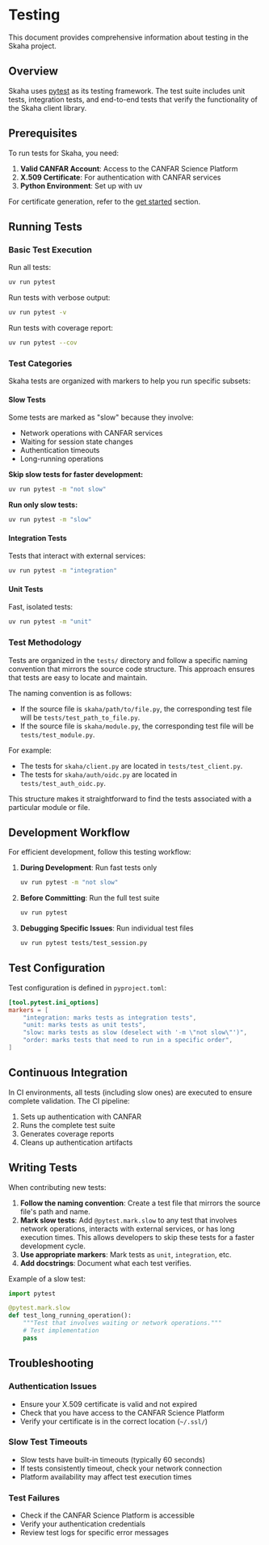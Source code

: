 # Testing

This document provides comprehensive information about testing in the Skaha project.

## Overview

Skaha uses [pytest](https://pytest.org/) as its testing framework. The test suite includes unit tests, integration tests, and end-to-end tests that verify the functionality of the Skaha client library.

## Prerequisites

To run tests for Skaha, you need:

1. **Valid CANFAR Account**: Access to the CANFAR Science Platform
2. **X.509 Certificate**: For authentication with CANFAR services
3. **Python Environment**: Set up with uv

For certificate generation, refer to the [get started](get-started.md) section.

## Running Tests

### Basic Test Execution

Run all tests:
```bash
uv run pytest
```

Run tests with verbose output:
```bash
uv run pytest -v
```

Run tests with coverage report:
```bash
uv run pytest --cov
```

### Test Categories

Skaha tests are organized with markers to help you run specific subsets:

#### Slow Tests

Some tests are marked as "slow" because they involve:
- Network operations with CANFAR services
- Waiting for session state changes
- Authentication timeouts
- Long-running operations

**Skip slow tests for faster development:**
```bash
uv run pytest -m "not slow"
```

**Run only slow tests:**
```bash
uv run pytest -m "slow"
```

#### Integration Tests

Tests that interact with external services:
```bash
uv run pytest -m "integration"
```

#### Unit Tests

Fast, isolated tests:
```bash
uv run pytest -m "unit"
```

### Test Methodology

Tests are organized in the `tests/` directory and follow a specific naming convention that mirrors the source code structure. This approach ensures that tests are easy to locate and maintain.

The naming convention is as follows:

- If the source file is `skaha/path/to/file.py`, the corresponding test file will be `tests/test_path_to_file.py`.
- If the source file is `skaha/module.py`, the corresponding test file will be `tests/test_module.py`.

For example:

- The tests for `skaha/client.py` are located in `tests/test_client.py`.
- The tests for `skaha/auth/oidc.py` are located in `tests/test_auth_oidc.py`.

This structure makes it straightforward to find the tests associated with a particular module or file.

## Development Workflow

For efficient development, follow this testing workflow:

1. **During Development**: Run fast tests only
   ```bash
   uv run pytest -m "not slow"
   ```

2. **Before Committing**: Run the full test suite
   ```bash
   uv run pytest
   ```

3. **Debugging Specific Issues**: Run individual test files
   ```bash
   uv run pytest tests/test_session.py
   ```

## Test Configuration

Test configuration is defined in `pyproject.toml`:

```toml
[tool.pytest.ini_options]
markers = [
    "integration: marks tests as integration tests",
    "unit: marks tests as unit tests",
    "slow: marks tests as slow (deselect with '-m \"not slow\"')",
    "order: marks tests that need to run in a specific order",
]
```

## Continuous Integration

In CI environments, all tests (including slow ones) are executed to ensure complete validation. The CI pipeline:

1. Sets up authentication with CANFAR
2. Runs the complete test suite
3. Generates coverage reports
4. Cleans up authentication artifacts

## Writing Tests

When contributing new tests:

1. **Follow the naming convention**: Create a test file that mirrors the source file's path and name.
2. **Mark slow tests**: Add `@pytest.mark.slow` to any test that involves network operations, interacts with external services, or has long execution times. This allows developers to skip these tests for a faster development cycle.
3. **Use appropriate markers**: Mark tests as `unit`, `integration`, etc.
4. **Add docstrings**: Document what each test verifies.

Example of a slow test:
```python
import pytest

@pytest.mark.slow
def test_long_running_operation():
    """Test that involves waiting or network operations."""
    # Test implementation
    pass
```


## Troubleshooting

### Authentication Issues
- Ensure your X.509 certificate is valid and not expired
- Check that you have access to the CANFAR Science Platform
- Verify your certificate is in the correct location (`~/.ssl/`)

### Slow Test Timeouts
- Slow tests have built-in timeouts (typically 60 seconds)
- If tests consistently timeout, check your network connection
- Platform availability may affect test execution times

### Test Failures
- Check if the CANFAR Science Platform is accessible
- Verify your authentication credentials
- Review test logs for specific error messages

